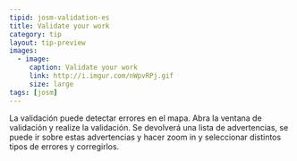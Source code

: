 ```yaml
---
tipid: josm-validation-es
title: Validate your work
category: tip
layout: tip-preview
images:
  - image:
     caption: Validate your work
     link: http://i.imgur.com/nWpvRPj.gif
     size: large
tags: [josm]
---
```

La validación puede detectar errores en el mapa. Abra la ventana de validación y realize la validación. Se devolverá una lista de advertencias, se puede ir sobre estas advertencias y hacer zoom in y seleccionar distintos tipos de errores y corregirlos.
